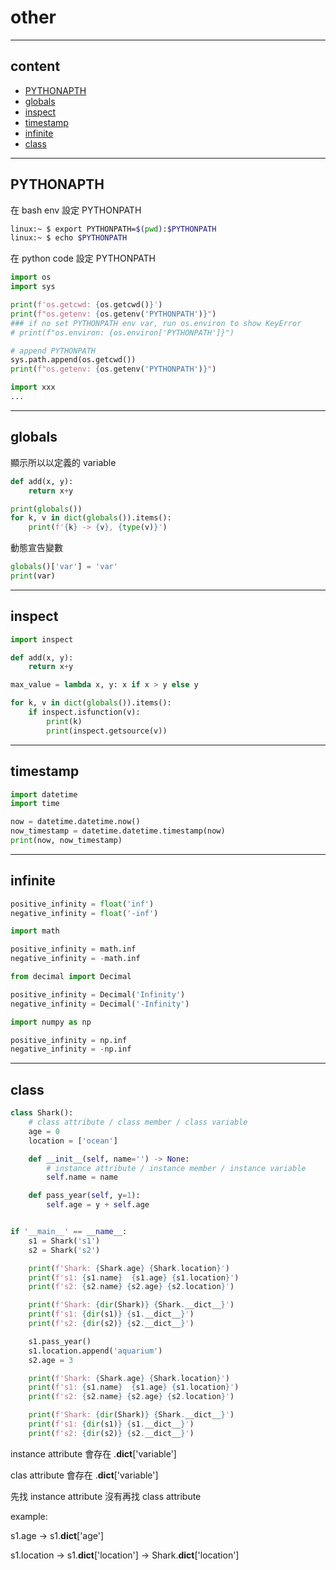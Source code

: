 # other

---

## content

- [PYTHONAPTH](#PYTHONAPTH)
- [globals](#globals)
- [inspect](#inspect)
- [timestamp](#timestamp)
- [infinite](#infinite)
- [class](#class)

---

## PYTHONAPTH

在 bash env 設定 PYTHONPATH

```bash
linux:~ $ export PYTHONPATH=$(pwd):$PYTHONPATH
linux:~ $ echo $PYTHONPATH
```

在 python code 設定 PYTHONPATH

```python
import os
import sys

print(f'os.getcwd: {os.getcwd()}')
print(f"os.getenv: {os.getenv('PYTHONPATH')}")
### if no set PYTHONPATH env var, run os.environ to show KeyError
# print(f"os.environ: {os.environ['PYTHONPATH']}")

# append PYTHONPATH
sys.path.append(os.getcwd())
print(f"os.getenv: {os.getenv('PYTHONPATH')}")

import xxx
...
```

---

## globals

顯示所以以定義的 variable

```python
def add(x, y):
    return x+y

print(globals())
for k, v in dict(globals()).items():
    print(f'{k} -> {v}, {type(v)}')
```

動態宣告變數

```python
globals()['var'] = 'var'
print(var)
```

---

## inspect

```python
import inspect

def add(x, y):
    return x+y

max_value = lambda x, y: x if x > y else y

for k, v in dict(globals()).items():
    if inspect.isfunction(v):
        print(k)
        print(inspect.getsource(v))
```

---

## timestamp

```python
import datetime
import time

now = datetime.datetime.now()
now_timestamp = datetime.datetime.timestamp(now)
print(now, now_timestamp)
```

---

## infinite

```python
positive_infinity = float('inf')
negative_infinity = float('-inf')
```

```python
import math

positive_infinity = math.inf
negative_infinity = -math.inf
```

```python
from decimal import Decimal

positive_infinity = Decimal('Infinity')
negative_infinity = Decimal('-Infinity')
```

```python
import numpy as np

positive_infinity = np.inf
negative_infinity = -np.inf
```

---

## class

```python
class Shark():
    # class attribute / class member / class variable
    age = 0
    location = ['ocean']

    def __init__(self, name='') -> None:
        # instance attribute / instance member / instance variable
        self.name = name

    def pass_year(self, y=1):
        self.age = y + self.age


if '__main__' == __name__:
    s1 = Shark('s1')
    s2 = Shark('s2')

    print(f'Shark: {Shark.age} {Shark.location}')
    print(f's1: {s1.name}  {s1.age} {s1.location}')
    print(f's2: {s2.name} {s2.age} {s2.location}')

    print(f'Shark: {dir(Shark)} {Shark.__dict__}')
    print(f's1: {dir(s1)} {s1.__dict__}')
    print(f's2: {dir(s2)} {s2.__dict__}')

    s1.pass_year()
    s1.location.append('aquarium')
    s2.age = 3

    print(f'Shark: {Shark.age} {Shark.location}')
    print(f's1: {s1.name}  {s1.age} {s1.location}')
    print(f's2: {s2.name} {s2.age} {s2.location}')

    print(f'Shark: {dir(Shark)} {Shark.__dict__}')
    print(f's1: {dir(s1)} {s1.__dict__}')
    print(f's2: {dir(s2)} {s2.__dict__}')
```

instance attribute 會存在 <instance>.**dict**['variable']

clas attribute 會存在 <class>.**dict**['variable']

先找 instance attribute 沒有再找 class attribute

example:

s1.age -> s1.**dict**['age']

s1.location -> s1.**dict**['location'] -> Shark.**dict**['location']
